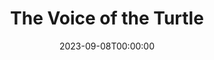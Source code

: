 ---
title: The Voice of the Turtle
date: 2023-09-08T00:00:00
opening_date: 1957-11-13
closing_date: 1957-11-23
layout: productions
program:
Theatre: Theatre Jacksonville
Venue: Little Theatre
cast:
- Sally Middleton: Sabina Reiser Meyer
- Olive Lashbrooke: Patricia Weir Linder
- Bill Page: Erd Wilson, Jr.
crew:
- Designer and Director: Maurice Geoffrey
- Stage Manager: Bill Gibbs
- Bookholder: JoAnne Hicks
- Sound Effects:
  - Frank Ridge
  - Rose Forney
  - Dorothy Massey
- Lighting:
  - Norman Howard
  - Charles Tankersley
- Properties:
  - Esther May Blankenbeckler
  - Esther Barnes
  - Marie Tankersley
  - Marie Bristow
  - Roselle Cohen
  - Florence Somack
  - Taiko Perry
  - Pat Jones
  - Louise Lee
- Make-up:
  - Abbey Fink
  - Beverly Fink
- Scenery:
  - Dixie Cohen
  - Abbey Fink
  - Lyn Scharar
  - Frank Ridge
  - Sylvester Scotti
  - Marie Tankersley
  - Klip Smith
  - Paul Trudeau
  - Lance Stalker
  - Bill Gibbs
  - Garfield McPherson
  - Norman Howard
  - Judith Snow
  - Jack Somack
  - Chuck Tankersley
  - Maybelle Bageant
  - Mary Wallis
  - Bruce Henn
  - Jack Fleet
  - JoAnne Hicks
  - Ann Martinez
  - Eula Mae Snow
  - Kay McGregor
  - Walter Quattlebaum
  - Rita Stores
  - Florence Somack
  - Rozelle Cohen
  - Malcolm Argo
  - Felix Jacobs
  - Bob Kornegay
orchestra:
---